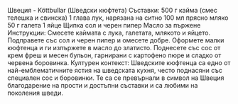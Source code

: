 Швеция - Köttbullar (Шведски кюфтета)
Съставки:
500 г кайма (смес телешка и свинска)
1 глава лук, нарязана на ситно
100 мл прясно мляко
50 г галета
1 яйце
Щипка сол и черен пипер
Масло за пържене
Инструкции:
Смесете каймата с лука, галетата, млякото и яйцето. Подправете със сол и черен пипер и омесете добре.
Оформете малки кюфтенца и ги изпържете в масло до златисто.
Поднесете със сос от крем фреш и месен бульон, гарнирани с картофено пюре и сладко от червена боровинка.
Културен контекст:
Шведските кюфтенца са едно от най-емблематичните ястия на шведската кухня, често поднасяни със специален сос и боровинки. Те са се превърнали в символ на Швеция благодарение на прости и достъпни съставки и са любими на поколения шведи.
